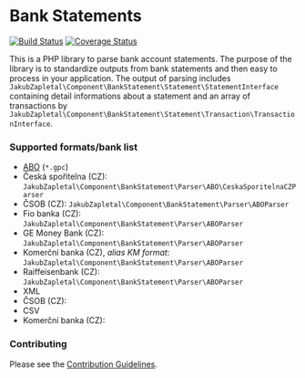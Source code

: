 # Bank Statements

[![Build Status](https://travis-ci.org/jakubzapletal/bank-statements.svg?branch=master)](https://travis-ci.org/jakubzapletal/bank-statements)
[![Coverage Status](https://coveralls.io/repos/jakubzapletal/bank-statements/badge.png?branch=master)](https://coveralls.io/r/jakubzapletal/bank-statements?branch=master)

This is a PHP library to parse bank account statements. The purpose of the library is to standardize outputs from bank statements
and then easy to process in your application. The output of parsing includes
`JakubZapletal\Component\BankStatement\Statement\StatementInterface` containing detail informations
about a statement and an array of transactions by `JakubZapletal\Component\BankStatement\Statement\Transaction\TransactionInterface`.


### Supported formats/bank list

* [ABO](doc/abo.md) (`*.gpc`)
 * Česká spořitelna (CZ): `JakubZapletal\Component\BankStatement\Parser\ABO\CeskaSporitelnaCZParser`
 * ČSOB (CZ): `JakubZapletal\Component\BankStatement\Parser\ABOParser`
 * Fio banka (CZ): `JakubZapletal\Component\BankStatement\Parser\ABOParser`
 * GE Money Bank (CZ): `JakubZapletal\Component\BankStatement\Parser\ABOParser`
 * Komerční banka (CZ), *alias KM format*: `JakubZapletal\Component\BankStatement\Parser\ABOParser`
 * Raiffeisenbank (CZ): `JakubZapletal\Component\BankStatement\Parser\ABOParser`
* XML
 * ČSOB (CZ):
* CSV
 * Komerční banka (CZ):


### Contributing

Please see the [Contribution Guidelines](contributing.md).
